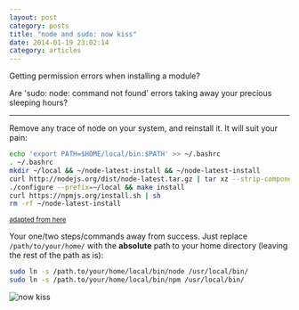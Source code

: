 ```yaml
---
layout: post
category: posts
title: "node and sudo: now kiss"
date: 2014-01-19 23:02:14
category: articles
---
```



Getting permission errors when installing a module?

Are 'sudo: node: command not found' errors taking away your precious sleeping hours?

______________

Remove any trace of node on your system, and reinstall it. It will suit your pain:

```bash
echo 'export PATH=$HOME/local/bin:$PATH' >> ~/.bashrc
. ~/.bashrc
mkdir ~/local && ~/node-latest-install && ~/node-latest-install
curl http://nodejs.org/dist/node-latest.tar.gz | tar xz --strip-components=1
./configure --prefix=~/local && make install
curl https://npmjs.org/install.sh | sh
rm -rf ~/node-latest-install
```

<small><a href="https://gist.github.com/isaacs/579814#file-node-and-npm-in-30-seconds-sh">adapted from here</a></small>

Your one/two steps/commands away from success. Just replace `/path/to/your/home/` with the **absolute** path to your home directory (leaving the rest of the path as is):

```bash
sudo ln -s /path.to/your/home/local/bin/node /usr/local/bin/
sudo ln -s /path.to/your/home/local/bin/npm /usr/local/bin/
```

<img data-echo="http://weknowmemes.com/wp-content/uploads/2012/01/fap-now-kiss.png" alt="now kiss">
